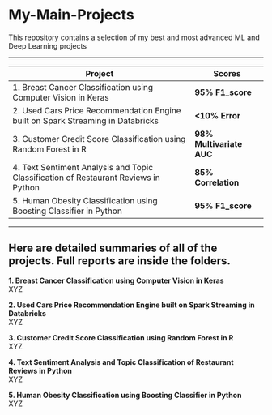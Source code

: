 # My-Main-Projects
This repository contains a selection of my best and most advanced ML and Deep Learning projects

---

| Project | Scores |
|---|---|
| 1. Breast Cancer Classification using Computer Vision in Keras | **95% F1_score** |
| 2. Used Cars Price Recommendation Engine built on Spark Streaming in Databricks | **<10% Error** |
| 3. Customer Credit Score Classification using Random Forest in R | **98% Multivariate AUC** |
| 4. Text Sentiment Analysis and Topic Classification of Restaurant Reviews in Python | **85% Correlation** |
| 5. Human Obesity Classification using Boosting Classifier in Python | **95% F1_score** |

---
## Here are detailed summaries of all of the projects. Full reports are inside the folders.

**1. Breast Cancer Classification using Computer Vision in Keras**\
 XYZ

**2. Used Cars Price Recommendation Engine built on Spark Streaming in Databricks**\
XYZ

**3. Customer Credit Score Classification using Random Forest in R**\
XYZ

**4. Text Sentiment Analysis and Topic Classification of Restaurant Reviews in Python**\
XYZ

**5. Human Obesity Classification using Boosting Classifier in Python**\
XYZ
